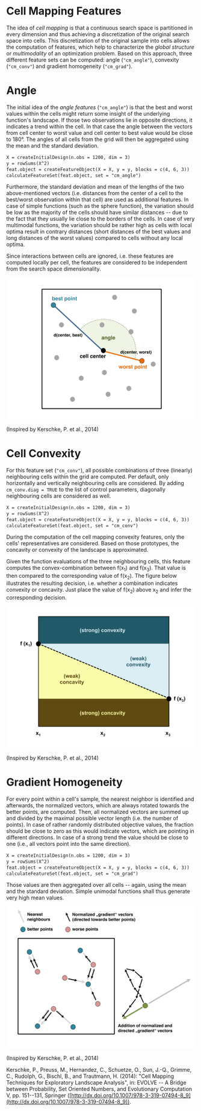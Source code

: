 # Cell Mapping Features

The idea of *cell mapping* is that a continuous search space is partitioned in every dimension and thus achieving a discretization of the original search space into cells. This discretization of the original sample into cells allows the computation of features, which help to characterize the *global structure* or *multimodality* of an optimization problem.
Based on this approach, three different feature sets can be computed: angle (`"cm_angle"`), convexity (`"cm_conv"`) and gradient homogeneity (`"cm_grad"`).

# Angle

The initial idea of the *angle features* (`"cm_angle"`) is that the best and worst values within the cells might return some insight of the underlying function's landscape. If those two observations lie in opposite directions, it indicates a trend within the cell. In that case the angle between the vectors from cell center to worst value and cell center to best value would be close to 180&deg;.
The angles of all cells from the grid will then be aggregated using the mean and the standard deviation.

```{r}
X = createInitialDesign(n.obs = 1200, dim = 3)
y = rowSums(X^2)
feat.object = createFeatureObject(X = X, y = y, blocks = c(4, 6, 3))
calculateFeatureSet(feat.object, set = "cm_angle")
``` 

Furthermore, the standard deviation and mean of the lengths of the two above-mentioned vectors (i.e. distances from the center of a cell to the best/worst observation within that cell) are used as additional features. In case of simple functions (such as the sphere function), the variation should be low as the majority of the cells should have similar distances -- due to the fact that they usually lie close to the borders of the cells. In case of very multimodal functions, the variation should be rather high as cells with local optima result in contrary distances (short distances of the best values and long distances of the worst values) compared to cells without any local optima.

Since interactions between cells are ignored, i.e. these features are computed locally per cell, the features are considered to be independent from the search space dimensionality.

![Illustration of the idea of Angle](angle.svg)

(Inspired by Kerschke, P. et al., 2014)


# Cell Convexity

For this feature set (`"cm_conv"`), all possible combinations of three (linearly) neighbouring cells within the grid are computed. Per default, only horizontally and vertically neighbouring cells are considered. By adding `cm_conv.diag = TRUE` to the list of control parameters, diagonally neighbouring cells are considered as well.

```{r}
X = createInitialDesign(n.obs = 1200, dim = 3)
y = rowSums(X^2)
feat.object = createFeatureObject(X = X, y = y, blocks = c(4, 6, 3))
calculateFeatureSet(feat.object, set = "cm_conv")
``` 

During the computation of the cell mapping convexity features, only the cells' representatives are considered. Based on those prototypes, the concavity or convexity of the landscape is approximated.

Given the function evaluations of the three neighbouring cells, this feature computes the convex-combination between f(x<sub>1</sub>) and f(x<sub>3</sub>). That value is then compared to the corresponding value of f(x<sub>2</sub>). The figure below illustrates the resulting decision, i.e. whether a combination indicates convexity or concavity. Just place the value of f(x<sub>2</sub>) above x<sub>2</sub> and infer the corresponding decision.

![Illustration of the decision for or against (strong) convexity](convexity.svg)

(Inspired by Kerschke, P. et al., 2014)

# Gradient Homogeneity

For every point within a cell's sample, the nearest neighbor is identified and afterwards, the normalized vectors, which are always rotated towards the better points, are computed. Then, all normalized vectors are summed up and divided by the maximal possible vector length (i.e. the number of points). In case of rather randomly distributed objective values, the fraction should be close to zero as this would indicate vectors, which are pointing in different directions. In case of a strong trend the value should be close to one (i.e., all vectors point into the same direction).

```{r}
X = createInitialDesign(n.obs = 1200, dim = 3)
y = rowSums(X^2)
feat.object = createFeatureObject(X = X, y = y, blocks = c(4, 6, 3))
calculateFeatureSet(feat.object, set = "cm_grad")
``` 

Those values are then aggregated over all cells -- again, using the mean and the standard deviation. Simple unimodal functions shall thus generate very high mean values.

![Illustration of the idea of Gradient Homogeneity](gradienthomogeneity.svg)

(Inspired by Kerschke, P. et al., 2014)

Kerschke, P., Preuss, M., Hernandez, C., Schuetze, O., Sun, J.-Q., Grimme, C., Rudolph, G., Bischl, B., and Trautmann, H. (2014): "Cell Mapping Techniques for Exploratory Landscape Analysis", in: EVOLVE -- A Bridge between Probability, Set Oriented Numbers, and Evolutionary Computation V, pp. 151--131, Springer ([http://dx.doi.org/10.1007/978-3-319-07494-8_9](http://dx.doi.org/10.1007/978-3-319-07494-8_9)).